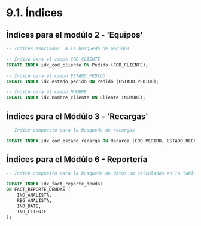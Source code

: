 # 9.1. Índices

## Índices para el modúlo 2 - 'Equipos'

```sql
-- Índices asociados  a la busqueda de pedidos

-- Índice para el campo COD_CLIENTE
CREATE INDEX idx_cod_cliente ON Pedido (COD_CLIENTE);

-- Índice para el campo ESTADO_PEDIDO
CREATE INDEX idx_estado_pedido ON Pedido (ESTADO_PEDIDO);

-- Índice para el campo NOMBRE 
CREATE INDEX idx_nombre_cliente ON Cliente (NOMBRE);
```

## Índices para el Módúlo 3 - 'Recargas'

```sql
-- Índice compuesto para la busqueda de recargas

CREATE INDEX idx_cod_estado_recarga ON Recarga (COD_PEDIDO, ESTADO_RECARGA);
```


## Índices para el Módúlo 6 - Reportería

```sql
-- Índice compuesto para la busqueda de datos no calculados en la tabla de hechos

CREATE INDEX idx_fact_reporte_deudas 
ON FACT_REPORTE_DEUDAS (
    IND_ANALISTA,       
    REG_ANALISTA,       
    IND_DATE,         
    IND_CLIENTE       
);
```
